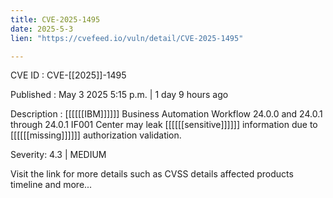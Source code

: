 ```yaml
---
title: CVE-2025-1495
date: 2025-5-3
lien: "https://cvefeed.io/vuln/detail/CVE-2025-1495"

---
```


CVE ID : CVE-[[2025]]-1495

Published :  May 3
2025
5:15 p.m. | 1 day
9 hours ago

Description : [[[[[[IBM]]]]]] Business Automation Workflow 24.0.0 and 24.0.1 through 24.0.1 IF001 Center may leak [[[[[[sensitive]]]]]] information due to [[[[[[missing]]]]]] authorization validation.

Severity: 4.3 | MEDIUM

Visit the link for more details
such as CVSS details
affected products
timeline
and more...
